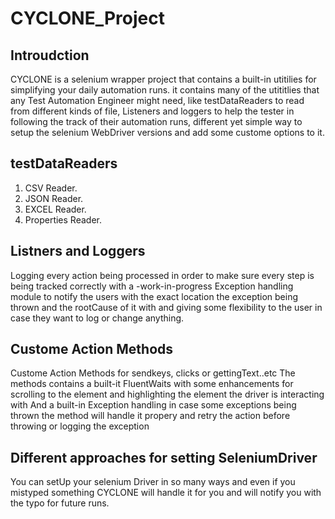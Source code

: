 # CYCLONE_Project

## Introudction 

CYCLONE is a selenium wrapper project that contains a built-in utitilies for simplifying your daily automation runs.
it contains many of the utititlies that any Test Automation Engineer might need, like testDataReaders to read from different kinds of file, Listeners and loggers to
help the tester in following the track of their automation runs, different yet simple way to setup the selenium WebDriver versions and add some custome options to it.

## testDataReaders
1. CSV Reader.
2. JSON Reader.
3. EXCEL Reader.
4. Properties Reader.

## Listners and Loggers
Logging every action being processed in order to make sure every step is being tracked correctly with a -work-in-progress Exception handling module to
notify the users with the exact location the exception being thrown and the rootCause of it with and giving some flexibility to the user in case they want to log
or change anything.

## Custome Action Methods
Custome Action Methods for sendkeys, clicks or gettingText..etc 
The methods contains a built-it FluentWaits with some enhancements for scrolling to the element and highlighting the element the driver is interacting with
And a built-in Exception handling in case some exceptions being thrown the method will handle it propery and retry the action before throwing or logging the exception

## Different approaches for setting SeleniumDriver
You can setUp your selenium Driver in so many ways and even if you mistyped something CYCLONE will handle it for you and will notify you with the typo for future runs.



 

